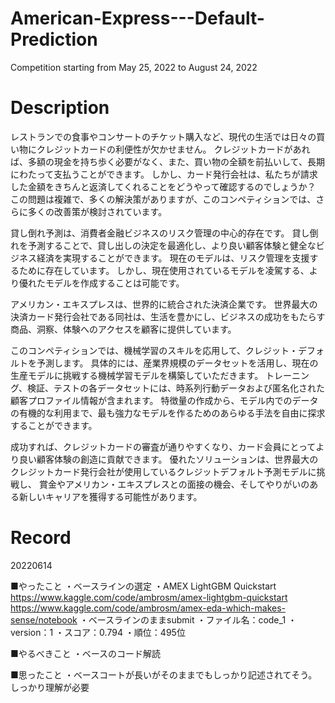 # American-Express---Default-Prediction
Competition starting from May 25, 2022 to August 24, 2022

# Description
レストランでの食事やコンサートのチケット購入など、現代の生活では日々の買い物にクレジットカードの利便性が欠かせません。
クレジットカードがあれば、多額の現金を持ち歩く必要がなく、また、買い物の全額を前払いして、長期にわたって支払うことができます。
しかし、カード発行会社は、私たちが請求した金額をきちんと返済してくれることをどうやって確認するのでしょうか？
この問題は複雑で、多くの解決策がありますが、このコンペティションでは、さらに多くの改善策が検討されています。

貸し倒れ予測は、消費者金融ビジネスのリスク管理の中心的存在です。
貸し倒れを予測することで、貸し出しの決定を最適化し、より良い顧客体験と健全なビジネス経済を実現することができます。
現在のモデルは、リスク管理を支援するために存在しています。
しかし、現在使用されているモデルを凌駕する、より優れたモデルを作成することは可能です。

アメリカン・エキスプレスは、世界的に統合された決済企業です。
世界最大の決済カード発行会社である同社は、生活を豊かにし、ビジネスの成功をもたらす商品、洞察、体験へのアクセスを顧客に提供しています。

このコンペティションでは、機械学習のスキルを応用して、クレジット・デフォルトを予測します。
具体的には、産業界規模のデータセットを活用し、現在の生産モデルに挑戦する機械学習モデルを構築していただきます。
トレーニング、検証、テストの各データセットには、時系列行動データおよび匿名化された顧客プロファイル情報が含まれます。
特徴量の作成から、モデル内でのデータの有機的な利用まで、最も強力なモデルを作るためのあらゆる手法を自由に探求することができます。

成功すれば、クレジットカードの審査が通りやすくなり、カード会員にとってより良い顧客体験の創造に貢献できます。
優れたソリューションは、世界最大のクレジットカード発行会社が使用しているクレジットデフォルト予測モデルに挑戦し、
賞金やアメリカン・エキスプレスとの面接の機会、そしてやりがいのある新しいキャリアを獲得する可能性があります。

# Record

20220614

 ■やったこと
 ・ベースラインの選定
  ・AMEX LightGBM Quickstart
    https://www.kaggle.com/code/ambrosm/amex-lightgbm-quickstart
     https://www.kaggle.com/code/ambrosm/amex-eda-which-makes-sense/notebook
 ・ベースラインのままsubmit
  ・ファイル名：code_1
  ・version：1
  ・スコア：0.794
  ・順位：495位

 ■やるべきこと
 ・ベースのコード解読

 ■思ったこと
 ・ベースコートが長いがそのままでもしっかり記述されてそう。しっかり理解が必要
